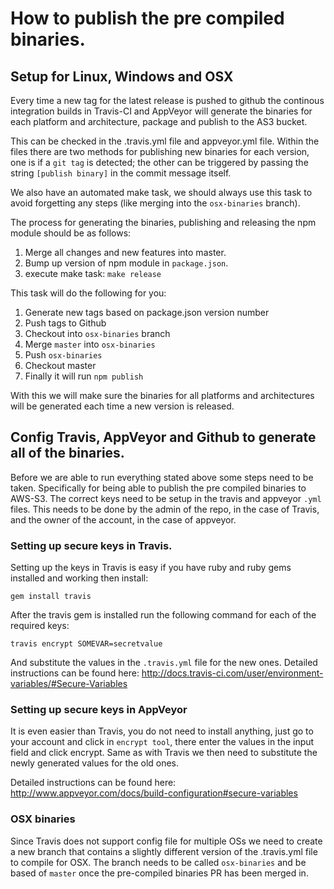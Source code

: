 How to publish the pre compiled binaries.
=========================================

## Setup for Linux, Windows and OSX

Every time a new tag for the latest release is pushed to github the continous integration
builds in Travis-CI and AppVeyor will generate the binaries for each platform and architecture,
package and publish to the AS3 bucket.

This can be checked in the .travis.yml file and appveyor.yml file. Within the files there are two
methods for publishing new binaries for each version, one is if a `git tag` is detected; the other
can be triggered by passing the string `[publish binary]` in the commit message itself.

We also have an automated make task, we should always use this task to avoid forgetting any steps
(like merging into the `osx-binaries` branch).

The process for generating the binaries, publishing and releasing the npm module should be as follows:

1. Merge all changes and new features into master.
2. Bump up version of npm module in `package.json`.
3. execute make task: `make release`

This task will do the following for you:

1. Generate new tags based on package.json version number
2. Push tags to Github
3. Checkout into `osx-binaries` branch
4. Merge `master` into `osx-binaries`
5. Push `osx-binaries`
6. Checkout master
7. Finally it will run `npm publish`

With this we will make sure the binaries for all platforms and architectures will be generated each time
a new version is released.


## Config Travis, AppVeyor and Github to generate all of the binaries.

Before we are able to run everything stated above some steps need to be taken.
Specifically for being able to publish the pre compiled binaries to AWS-S3. The
correct keys need to be setup in the travis and appveyor `.yml` files. This needs
to be done by the admin of the repo, in the case of Travis, and the owner of the account,
in the case of appveyor.

### Setting up secure keys in Travis.

Setting up the keys in Travis is easy if you have ruby and ruby gems installed and working then install:

`gem install travis`

After the travis gem is installed run the following command for each of the required keys:

`travis encrypt SOMEVAR=secretvalue`

And substitute the values in the `.travis.yml` file for the new ones. Detailed instructions can
be found here: http://docs.travis-ci.com/user/environment-variables/#Secure-Variables

### Setting up secure keys in AppVeyor

It is even easier than Travis, you do not need to install anything, just go to your account and
click in `encrypt tool`, there enter the values in the input field and click encrypt. Same as with
Travis we then need to substitute the newly generated values for the old ones.

Detailed instructions can be found here: http://www.appveyor.com/docs/build-configuration#secure-variables

### OSX binaries

Since Travis does not support config file for multiple OSs we need to create a new branch that contains
a slightly different version of the .travis.yml file to compile for OSX. The branch needs to be called
`osx-binaries` and be based of `master` once the pre-compiled binaries PR has been merged in.

